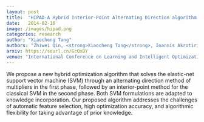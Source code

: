 ```yaml
---
layout: post
title:  "HIPAD-A Hybrid Interior-Point Alternating Direction algorithm for knowledge-based SVM and feature selection"
date:   2014-02-16
image: /images/hipad.png
categories: research
author: "Xiaocheng Tang"
authors: "Zhiwei Qin, <strong>Xiaocheng Tang</strong>, Ioannis Akrotirianakis, Amit Chakraborty"
arxiv: https://sourl.cn/GcQxDY
venue: "International Conference on Learning and Intelligent Optimization"
---
```

We propose a new hybrid optimization algorithm that solves the elastic-net support vector machine (SVM) through an alternating direction method of multipliers in the first phase, followed by an interior-point method for the classical SVM in the second phase. Both SVM formulations are adapted to knowledge incorporation. Our  proposed  algorithm  addresses  the  challenges  of  automatic  feature selection, high optimization accuracy, and algorithmic flexibility for taking advantage of prior knowledge.
